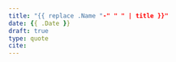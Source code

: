 ```yaml
---
title: "{{ replace .Name "-" " " | title }}"
date: {{ .Date }}
draft: true
type: quote
cite: 
---
```


